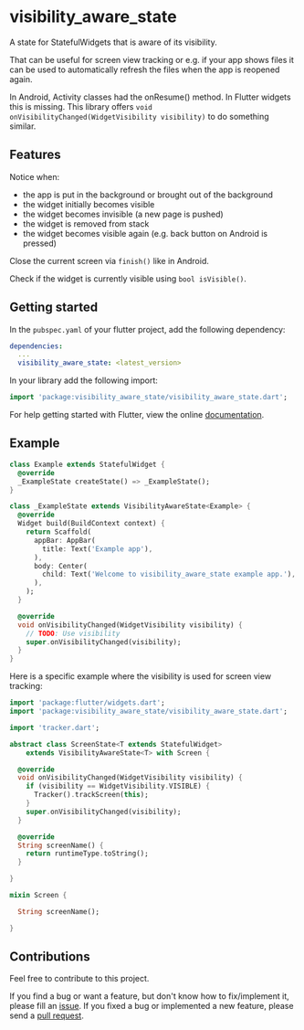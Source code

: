 # visibility_aware_state

A state for StatefulWidgets that is aware of its visibility.

That can be useful for screen view tracking or e.g. if your app shows files it can be used to
automatically refresh the files when the app is reopened again.

In Android, Activity classes had the onResume() method. In Flutter widgets this is missing. This
library offers `void onVisibilityChanged(WidgetVisibility visibility)` to do something similar.

## Features

Notice when:
* the app is put in the background or brought out of the background
* the widget initially becomes visible
* the widget becomes invisible (a new page is pushed)
* the widget is removed from stack
* the widget becomes visible again (e.g. back button on Android is pressed)

Close the current screen via `finish()` like in Android.

Check if the widget is currently visible using `bool isVisible()`.

## Getting started

In the `pubspec.yaml` of your flutter project, add the following dependency:

```yaml
dependencies:
  ...
  visibility_aware_state: <latest_version>
```

In your library add the following import:

```dart
import 'package:visibility_aware_state/visibility_aware_state.dart';
```

For help getting started with Flutter, view the online [documentation](https://flutter.io/).

## Example

```dart
class Example extends StatefulWidget {
  @override
  _ExampleState createState() => _ExampleState();
}

class _ExampleState extends VisibilityAwareState<Example> {
  @override
  Widget build(BuildContext context) {
    return Scaffold(
      appBar: AppBar(
        title: Text('Example app'),
      ),
      body: Center(
        child: Text('Welcome to visibility_aware_state example app.'),
      ),
    );
  }

  @override
  void onVisibilityChanged(WidgetVisibility visibility) {
    // TODO: Use visibility
    super.onVisibilityChanged(visibility);
  }
}
```

Here is a specific example where the visibility is used for screen view tracking:

```dart
import 'package:flutter/widgets.dart';
import 'package:visibility_aware_state/visibility_aware_state.dart';

import 'tracker.dart';

abstract class ScreenState<T extends StatefulWidget>
    extends VisibilityAwareState<T> with Screen {

  @override
  void onVisibilityChanged(WidgetVisibility visibility) {
    if (visibility == WidgetVisibility.VISIBLE) {
      Tracker().trackScreen(this);
    }
    super.onVisibilityChanged(visibility);
  }

  @override
  String screenName() {
    return runtimeType.toString();
  }

}

mixin Screen {

  String screenName();

}
```

## Contributions

Feel free to contribute to this project.

If you find a bug or want a feature, but don't know how to fix/implement it, please fill an [issue](https://github.com/timobaehr/visibility_aware_state/issues).
If you fixed a bug or implemented a new feature, please send a [pull request](https://github.com/timobaehr/visibility_aware_state/pulls).